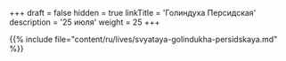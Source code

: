 +++
draft = false
hidden = true
linkTitle = 'Голиндуха Персидская'
description = '25 июля'
weight = 25
+++

{{% include file="content/ru/lives/svyataya-golindukha-persidskaya.md" %}}
